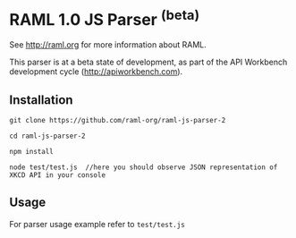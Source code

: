 # RAML 1.0 JS Parser <sup>(beta)</sup>

See http://raml.org for more information about RAML.

This parser is at a beta state of development, as part of the API Workbench development cycle (http://apiworkbench.com).

## Installation
```
git clone https://github.com/raml-org/raml-js-parser-2

cd raml-js-parser-2

npm install

node test/test.js  //here you should observe JSON representation of XKCD API in your console
```

## Usage
For parser usage example refer to `test/test.js`
